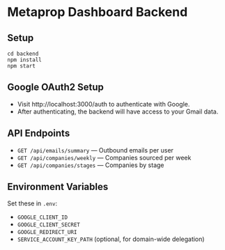 # Metaprop Dashboard Backend

## Setup

```
cd backend
npm install
npm start
```

## Google OAuth2 Setup
- Visit http://localhost:3000/auth to authenticate with Google.
- After authenticating, the backend will have access to your Gmail data.

## API Endpoints
- `GET /api/emails/summary` — Outbound emails per user
- `GET /api/companies/weekly` — Companies sourced per week
- `GET /api/companies/stages` — Companies by stage

## Environment Variables
Set these in `.env`:
- `GOOGLE_CLIENT_ID`
- `GOOGLE_CLIENT_SECRET`
- `GOOGLE_REDIRECT_URI`
- `SERVICE_ACCOUNT_KEY_PATH` (optional, for domain-wide delegation) 